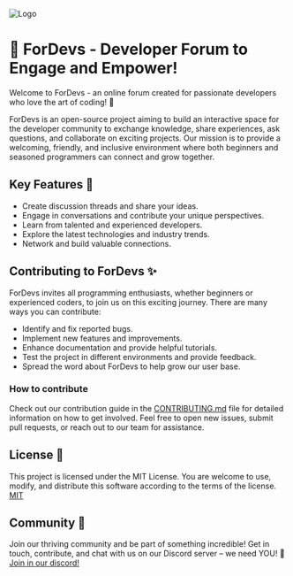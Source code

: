 
![Logo](https://media.discordapp.net/attachments/1063146193229713431/1134855732005711914/Picsart_23-07-01_10-40-05-768.png)


# 🚀 ForDevs - Developer Forum to Engage and Empower!

Welcome to ForDevs - an online forum created for passionate developers who love the art of coding! 🚀

ForDevs is an open-source project aiming to build an interactive space for the developer community to exchange knowledge, share experiences, ask questions, and collaborate on exciting projects. Our mission is to provide a welcoming, friendly, and inclusive environment where both beginners and seasoned programmers can connect and grow together.
## Key Features 👀

- Create discussion threads and share your ideas.
- Engage in conversations and contribute your unique perspectives.
- Learn from talented and experienced developers.
- Explore the latest technologies and industry trends.
- Network and build valuable connections.
## Contributing to ForDevs ✨

ForDevs invites all programming enthusiasts, whether beginners or experienced coders, to join us on this exciting journey. There are many ways you can contribute:

- Identify and fix reported bugs.
- Implement new features and improvements.
- Enhance documentation and provide helpful tutorials.
- Test the project in different environments and provide feedback.
- Spread the word about ForDevs to help grow our user base.

### How to contribute
Check out our contribution guide in the [CONTRIBUTING.md](src/docs/CINTRIBUTING_pt-BR.md) file for detailed information on how to get involved. Feel free to open new issues, submit pull requests, or reach out to our team for assistance.
## License 🚨
This project is licensed under the MIT License. You are welcome to use, modify, and distribute this software according to the terms of the license.
[MIT](https://github.com/neopromic/ForDevs/blob/main/LICENSE)


## Community 💜

Join our thriving community and be part of something incredible! Get in touch, contribute, and chat with us on our Discord server – we need YOU! 🌟
[Join in our discord!](https://discord.gg/ukaBBQmzUP)
